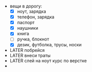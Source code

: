 - вещи в дорогу:
  * [x] ноут, зарядка
  * [x] телефон, зарядка
  * [x] паспорт
  * [x] наушники
  * [x] книга
  * [ ] ручка, блокнот
  * [x] дезик, футболка, трусы, носки
- LATER побрейся
- LATER внеси траты
- LATER слей на ноут курс по верстке
-